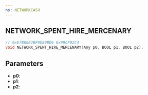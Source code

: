 ```yaml
---
ns: NETWORKCASH
---
```

## NETWORK_SPENT_HIRE_MERCENARY

```c
// 0xE7B80E2BF9D80BD6 0x99CF02C4
void NETWORK_SPENT_HIRE_MERCENARY(Any p0, BOOL p1, BOOL p2);
```


## Parameters
* **p0**: 
* **p1**: 
* **p2**: 

